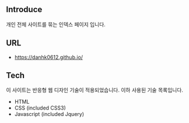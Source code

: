 ## Introduce

개인 전체 사이트를 묶는 인덱스 페이지 입니다.

## URL

- https://danhk0612.github.io/

## Tech

이 사이트는 반응형 웹 디자인 기술이 적용되었습니다.
이하 사용된 기술 목록입니다.

- HTML
- CSS (included CSS3)
- Javascript (included Jquery)
